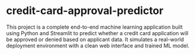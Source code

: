 # credit-card-approval-predictor
This project is a complete end-to-end machine learning application built using Python and Streamlit to predict whether a credit card application will be approved or denied based on applicant data. It simulates a real-world deployment environment with a clean web interface and trained ML model.

